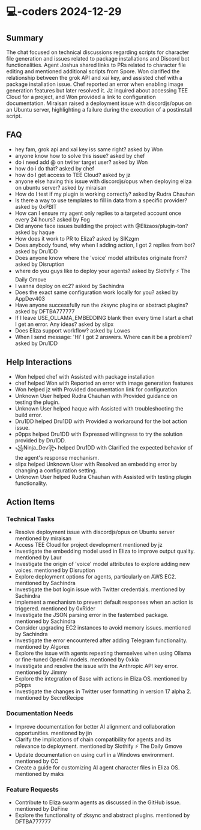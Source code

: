 # 💻-coders 2024-12-29

## Summary
The chat focused on technical discussions regarding scripts for character file generation and issues related to package installations and Discord bot functionalities. Agent Joshua shared links to PRs related to character file editing and mentioned additional scripts from Spore. Won clarified the relationship between the grok API and xai key, and assisted chef with a package installation issue. Chef reported an error when enabling image generation features but later resolved it. Jz inquired about accessing TEE Cloud for a project, and Won provided a link to configuration documentation. Miraisan raised a deployment issue with discordjs/opus on an Ubuntu server, highlighting a failure during the execution of a postinstall script.

## FAQ
- hey fam, grok api and xai key iss same right? asked by Won
- anyone know how to solve this issue? asked by chef
- do i need add @ on twiiter target user? asked by Won
- how do i do that? asked by chef
- how do I get access to TEE Cloud? asked by jz
- anyone else having this issue with discordjs/opus when deploying eliza on ubuntu server? asked by miraisan
- How do I test if my plugin is working correctly? asked by Rudra Chauhan
- Is there a way to use templates to fill in data from a specific provider? asked by 0xPBIT
- How can I ensure my agent only replies to a targeted account once every 24 hours? asked by Fog
- Did anyone face issues building the project with @Elizaos/plugin-ton? asked by haque
- How does it work to PR to Eliza? asked by SlKzgm
- Does anybody found, why when I adding action, I got 2 replies from bot? asked by Dru1DD
- Does anyone know where the 'voice' model attributes originate from? asked by Disruption
- where do you guys like to deploy your agents? asked by Slothify ⚡ The Daily Gmove
- I wanna deploy on ec2? asked by Sachindra
- Does the exact same configuration work locally for you? asked by AppDev403
- Have anyone successfully run the zksync plugins or abstract plugins? asked by DFTBA777777
- If I leave USE_OLLAMA_EMBEDDING blank then every time I start a chat I get an error. Any ideas? asked by slipx
- Does Eliza support workflow? asked by Lowes
- When I send message: 'Hi' I got 2 answers. Where can it be a problem? asked by Dru1DD

## Help Interactions
- Won helped chef with Assisted with package installation
- chef helped Won with Reported an error with image generation features
- Won helped jz with Provided documentation link for configuration
- Unknown User helped Rudra Chauhan with Provided guidance on testing the plugin.
- Unknown User helped haque with Assisted with troubleshooting the build error.
- Dru1DD helped Dru1DD with Provided a workaround for the bot action issue.
- p0pps helped Dru1DD with Expressed willingness to try the solution provided by Dru1DD.
- ꧁Ninja_Dev꧂ helped Dru1DD with Clarified the expected behavior of the agent's response mechanism.
- slipx helped Unknown User with Resolved an embedding error by changing a configuration setting.
- Unknown User helped Rudra Chauhan with Assisted with testing plugin functionality.

## Action Items

### Technical Tasks
- Resolve deployment issue with discordjs/opus on Ubuntu server mentioned by miraisan
- Access TEE Cloud for project development mentioned by jz
- Investigate the embedding model used in Eliza to improve output quality. mentioned by Laur
- Investigate the origin of 'voice' model attributes to explore adding new voices. mentioned by Disruption
- Explore deployment options for agents, particularly on AWS EC2. mentioned by Sachindra
- Investigate the bot login issue with Twitter credentials. mentioned by Sachindra
- Implement a mechanism to prevent default responses when an action is triggered. mentioned by 0xRider
- Investigate the JSON parsing error in the fastembed package. mentioned by Sachindra
- Consider upgrading EC2 instances to avoid memory issues. mentioned by Sachindra
- Investigate the error encountered after adding Telegram functionality. mentioned by Algorex
- Explore the issue with agents repeating themselves when using Ollama or fine-tuned OpenAI models. mentioned by 0xkia
- Investigate and resolve the issue with the Anthropic API key error. mentioned by Jimmy
- Explore the integration of Base with actions in Eliza OS. mentioned by p0pps
- Investigate the changes in Twitter user formatting in version 17 alpha 2. mentioned by SecretRecipe

### Documentation Needs
- Improve documentation for better AI alignment and collaboration opportunities. mentioned by jin
- Clarify the implications of chain compatibility for agents and its relevance to deployment. mentioned by Slothify ⚡ The Daily Gmove
- Update documentation on using curl in a Windows environment. mentioned by CC
- Create a guide for customizing AI agent character files in Eliza OS. mentioned by maks

### Feature Requests
- Contribute to Eliza swarm agents as discussed in the GitHub issue. mentioned by DeFine
- Explore the functionality of zksync and abstract plugins. mentioned by DFTBA777777